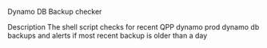 Dynamo DB Backup checker

Description
The shell script checks for recent QPP dynamo prod dynamo db backups and alerts if most recent backup is older than a day

